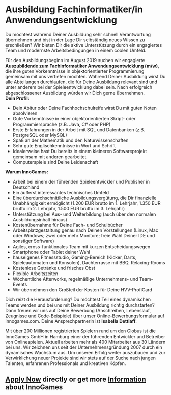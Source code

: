 # Ausbildung Fachinformatiker/in Anwendungsentwicklung

Du möchtest während Deiner Ausbildung sehr schnell Verantwortung übernehmen und bist in der Lage Dir selbständig neues Wissen zu erschließen? Wir bieten Dir die aktive Unterstützung durch ein engagiertes Team und modernste Arbeitsbedingungen in einem coolen Umfeld.

Für den Ausbildungsbeginn im August 2019 suchen wir engagierte __Auszubildende zum Fachinformatiker Anwendungsentwicklung (m/w)__, die ihre guten Vorkenntnisse in objektorientierter Programmierung gemeinsam mit uns vertiefen möchten. Während Deiner Ausbildung wirst Du alle Abteilungen durchlaufen, die für Deine Ausbildung relevant sind und unter anderem bei der Spieleentwicklung dabei sein.&nbsp;Nach erfolgreich abgeschlossener Ausbildung würden wir Dich gerne übernehmen.  
__Dein Profil:__

*   Dein Abitur oder Deine Fachhochschulreife wirst Du mit guten Noten absolvieren
*   Gute Vorkenntnisse in einer objektorientierten Skript- oder Programmiersprache (z.B. Java, C\# oder PHP)
*   Erste Erfahrungen in der Arbeit mit SQL und Datenbanken (z.B. PostgreSQL oder MySQL)
*   Spaß an der Mathematik und den Naturwissenschaften
*   Sehr gute Englischkenntnisse in Wort und Schrift
*   Idealerweise hast Du bereits in einem kleineren Softwareprojekt gemeinsam mit anderen gearbeitet
*   Computerspiele sind Deine Leidenschaft  
    

__Warum InnoGames:__



*   Arbeit bei einem der führenden Spieleentwickler und Publisher in Deutschland
*   Ein äußerst interessantes technisches Umfeld
*   Eine überdurchschnittliche Ausbildungsvergütung, die Dir finanzielle Unabhängigkeit ermöglicht (1.200 EUR brutto im 1. Lehrjahr, 1.350 EUR brutto im 2. Lehrjahr, 1.500 EUR brutto im 3. Lehrjahr)
*   Unterstützung bei Aus- und Weiterbildung (auch über den normalen Ausbildungsinhalt hinaus)
*   Kostenübernahme für Deine Fach- und Schulbücher
*   Arbeitsplatzgestaltung genau nach Deinen Vorstellungen (Linux, Mac oder Windows; zwei oder mehr Monitore; freie Wahl Deiner IDE und sonstiger Software)
*   Agiles, cross-funktionales Team mit kurzen Entscheidungswegen
*   Smartphone oder Tablet deiner Wahl
*   hauseigenes Fitnessstudio, Gaming-Bereich (Kicker, Darts, Spieleautomaten und Konsolen), Dachterrasse mit BBQ, Relaxing-Rooms
*   Kostenlose Getränke und frisches Obst
*   Flexible Arbeitszeiten
*   Wöchentliche Afterworks, regelmäßige Unternehmens- und Team-Events
*   Wir übernehmen den Großteil der Kosten für Deine HVV-ProfiCard

  
Dich reizt die Herausforderung? Du möchtest Teil eines dynamischen Teams werden und bei uns mit Deiner Ausbildung richtig durchstarten? Dann freuen wir uns auf Deine Bewerbung (Anschreiben, Lebenslauf, Zeugnisse und Code-Beispiele)&nbsp;über unser Online-Bewerbungsformular auf innogames.com. Deine Ansprechpartnerin ist&nbsp;__Isabella Dettlaff__.  
  
Mit über 200 Millionen registrierten Spielern rund um den Globus ist die InnoGames GmbH in Hamburg einer der führenden Entwickler und Betreiber von Onlinespielen. Aktuell arbeiten mehr als 400 Mitarbeiter aus 30 Ländern bei uns. Wir zeichnen uns seit der Unternehmensgründung 2007 durch ein dynamisches Wachstum aus. Um unseren Erfolg weiter auszubauen und zur Verwirklichung neuer Projekte sind wir stets auf der Suche nach jungen Talenten, erfahrenen Professionals und kreativen Köpfen.

## [Apply Now](http://app.jobvite.com/CompanyJobs/Careers.aspx?c=qyy9VfwU&j=oVue8fwv&k=Apply&__jvst=Job+Board&i__jvsd=github_jobs_repo) directly or get more [Information](https://www.innogames.com/career/detail/job/ausbildung-fachinformatiker-in-anwendungsentwicklung/?s=github_jobs_repo) about InnoGames